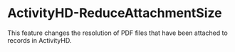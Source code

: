 # ActivityHD-ReduceAttachmentSize
This feature changes the resolution of PDF files that have been attached to records in ActivityHD.
